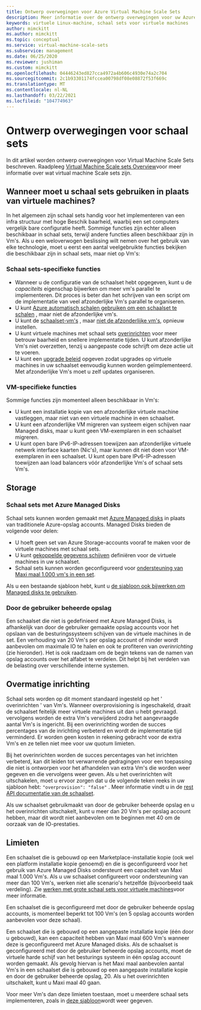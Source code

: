 ```yaml
---
title: Ontwerp overwegingen voor Azure Virtual Machine Scale Sets
description: Meer informatie over de ontwerp overwegingen voor uw Azure-Virtual Machine Scale Sets. Functies van schaal sets vergelijken met VM-functies.
keywords: virtuele Linux-machine, schaal sets voor virtuele machines
author: mimckitt
ms.author: mimckitt
ms.topic: conceptual
ms.service: virtual-machine-scale-sets
ms.subservice: management
ms.date: 06/25/2020
ms.reviewer: jushiman
ms.custom: mimckitt
ms.openlocfilehash: 04446243ed827cca4972a4b606c4930e74a2c704
ms.sourcegitcommit: 2c1b93301174fccea00798df08e08872f53f669c
ms.translationtype: MT
ms.contentlocale: nl-NL
ms.lasthandoff: 03/22/2021
ms.locfileid: "104774963"
---
```

# <a name="design-considerations-for-scale-sets"></a>Ontwerp overwegingen voor schaal sets
In dit artikel worden ontwerp overwegingen voor Virtual Machine Scale Sets beschreven. Raadpleeg [Virtual Machine Scale sets Overview](./overview.md)voor meer informatie over wat virtual machine Scale sets zijn.

## <a name="when-to-use-scale-sets-instead-of-virtual-machines"></a>Wanneer moet u schaal sets gebruiken in plaats van virtuele machines?
In het algemeen zijn schaal sets handig voor het implementeren van een infra structuur met hoge Beschik baarheid, waarbij een set computers vergelijk bare configuratie heeft. Sommige functies zijn echter alleen beschikbaar in schaal sets, terwijl andere functies alleen beschikbaar zijn in Vm's. Als u een weloverwogen beslissing wilt nemen over het gebruik van elke technologie, moet u eerst een aantal veelgebruikte functies bekijken die beschikbaar zijn in schaal sets, maar niet op Vm's:

### <a name="scale-set-specific-features"></a>Schaal sets-specifieke functies

- Wanneer u de configuratie van de schaalset hebt opgegeven, kunt u de *capaciteits* eigenschap bijwerken om meer vm's parallel te implementeren. Dit proces is beter dan het schrijven van een script om de implementatie van veel afzonderlijke Vm's parallel te organiseren.
- U kunt [Azure automatisch schalen gebruiken om een schaalset te schalen](./virtual-machine-scale-sets-autoscale-overview.md) , maar niet de afzonderlijke vm's.
- U kunt de [schaalset-vm's](/rest/api/compute/virtualmachinescalesets/reimage) , maar [niet de afzonderlijke vm's](/rest/api/compute/virtualmachines), opnieuw instellen.
- U kunt virtuele machines met schaal sets [overinrichten](#overprovisioning) voor meer betrouw baarheid en snellere implementatie tijden. U kunt afzonderlijke Vm's niet overzetten, tenzij u aangepaste code schrijft om deze actie uit te voeren.
- U kunt een [upgrade beleid](./virtual-machine-scale-sets-upgrade-scale-set.md) opgeven zodat upgrades op virtuele machines in uw schaalset eenvoudig kunnen worden geïmplementeerd. Met afzonderlijke Vm's moet u zelf updates organiseren.

### <a name="vm-specific-features"></a>VM-specifieke functies

Sommige functies zijn momenteel alleen beschikbaar in Vm's:

- U kunt een installatie kopie van een afzonderlijke virtuele machine vastleggen, maar niet van een virtuele machine in een schaalset.
- U kunt een afzonderlijke VM migreren van systeem eigen schijven naar Managed disks, maar u kunt geen VM-exemplaren in een schaalset migreren.
- U kunt open bare IPv6-IP-adressen toewijzen aan afzonderlijke virtuele netwerk interface kaarten (Nic's), maar kunnen dit niet doen voor VM-exemplaren in een schaalset. U kunt open bare IPv6-IP-adressen toewijzen aan load balancers vóór afzonderlijke Vm's of schaal sets Vm's.

## <a name="storage"></a>Storage

### <a name="scale-sets-with-azure-managed-disks"></a>Schaal sets met Azure Managed Disks
Schaal sets kunnen worden gemaakt met [Azure Managed disks](../virtual-machines/managed-disks-overview.md) in plaats van traditionele Azure-opslag accounts. Managed Disks bieden de volgende voor delen:
- U hoeft geen set van Azure Storage-accounts vooraf te maken voor de virtuele machines met schaal sets.
- U kunt [gekoppelde gegevens schijven](virtual-machine-scale-sets-attached-disks.md) definiëren voor de virtuele machines in uw schaalset.
- Schaal sets kunnen worden geconfigureerd voor [ondersteuning van Maxi maal 1.000 vm's in een set](virtual-machine-scale-sets-placement-groups.md). 

Als u een bestaande sjabloon hebt, kunt u [de sjabloon ook bijwerken om Managed disks te gebruiken](virtual-machine-scale-sets-convert-template-to-md.md).

### <a name="user-managed-storage"></a>Door de gebruiker beheerde opslag
Een schaalset die niet is gedefinieerd met Azure Managed Disks, is afhankelijk van door de gebruiker gemaakte opslag accounts voor het opslaan van de besturingssysteem schijven van de virtuele machines in de set. Een verhouding van 20 Vm's per opslag account of minder wordt aanbevolen om maximale IO te halen en ook te profiteren van _overinrichting_ (zie hieronder). Het is ook raadzaam om de begin tekens van de namen van opslag accounts over het alfabet te verdelen. Dit helpt bij het verdelen van de belasting over verschillende interne systemen. 


## <a name="overprovisioning"></a>Overmatige inrichting
Schaal sets worden op dit moment standaard ingesteld op het ' overinrichten ' van Vm's. Wanneer overprovisioning is ingeschakeld, draait de schaalset feitelijk meer virtuele machines uit dan u hebt gevraagd. vervolgens worden de extra Vm's verwijderd zodra het aangevraagde aantal Vm's is ingericht. Bij een overinrichting worden de succes percentages van de inrichting verbeterd en wordt de implementatie tijd verminderd. Er worden geen kosten in rekening gebracht voor de extra Vm's en ze tellen niet mee voor uw quotum limieten.

Bij het overinrichten worden de succes percentages van het inrichten verbeterd, kan dit leiden tot verwarrende gedragingen voor een toepassing die niet is ontworpen voor het afhandelen van extra Vm's die worden weer gegeven en die vervolgens weer geven. Als u het overinrichten wilt uitschakelen, moet u ervoor zorgen dat u de volgende teken reeks in uw sjabloon hebt: `"overprovision": "false"` . Meer informatie vindt u in de [rest API documentatie van de schaalset](/rest/api/virtualmachinescalesets/create-or-update-a-set).

Als uw schaalset gebruikmaakt van door de gebruiker beheerde opslag en u het overinrichten uitschakelt, kunt u meer dan 20 Vm's per opslag account hebben, maar dit wordt niet aanbevolen om te beginnen met 40 om de oorzaak van de IO-prestaties. 

## <a name="limits"></a>Limieten
Een schaalset die is gebouwd op een Marketplace-installatie kopie (ook wel een platform installatie kopie genoemd) en die is geconfigureerd voor het gebruik van Azure Managed Disks ondersteunt een capaciteit van Maxi maal 1.000 Vm's. Als u uw schaalset configureert voor ondersteuning van meer dan 100 Vm's, werken niet alle scenario's hetzelfde (bijvoorbeeld taak verdeling). Zie [werken met grote schaal sets voor virtuele machines](virtual-machine-scale-sets-placement-groups.md)voor meer informatie. 

Een schaalset die is geconfigureerd met door de gebruiker beheerde opslag accounts, is momenteel beperkt tot 100 Vm's (en 5 opslag accounts worden aanbevolen voor deze schaal).

Een schaalset die is gebouwd op een aangepaste installatie kopie (één door u gebouwd), kan een capaciteit hebben van Maxi maal 600 Vm's wanneer deze is geconfigureerd met Azure Managed disks. Als de schaalset is geconfigureerd met door de gebruiker beheerde opslag accounts, moet de virtuele harde schijf van het besturings systeem in één opslag account worden gemaakt. Als gevolg hiervan is het Maxi maal aanbevolen aantal Vm's in een schaalset die is gebouwd op een aangepaste installatie kopie en door de gebruiker beheerde opslag, 20. Als u het overinrichten uitschakelt, kunt u Maxi maal 40 gaan.

Voor meer Vm's dan deze limieten toestaan, moet u meerdere schaal sets implementeren, zoals in [deze sjabloon](https://azure.microsoft.com/resources/templates/301-custom-images-at-scale/)wordt weer gegeven.
